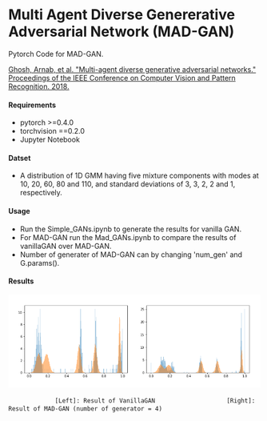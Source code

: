 # Multi Agent Diverse Genererative Adversarial Network (MAD-GAN)

Pytorch Code for MAD-GAN.

[Ghosh, Arnab, et al. "Multi-agent diverse generative adversarial networks." Proceedings of the IEEE Conference on Computer Vision and Pattern Recognition. 2018.](http://openaccess.thecvf.com/content_cvpr_2018/papers/Ghosh_Multi-Agent_Diverse_Generative_CVPR_2018_paper.pdf)

#### Requirements

* pytorch >=0.4.0
* torchvision ==0.2.0
* Jupyter Notebook

#### Datset 
* A distribution of 1D GMM having five mixture components with modes at 10, 20, 60, 80 and 110, and standard
deviations of 3, 3, 2, 2 and 1, respectively.

#### Usage
* Run the Simple_GANs.ipynb to generate the results for vanilla GAN.
* For MAD-GAN run the Mad_GANs.ipynb to compare the results of vanillaGAN over MAD-GAN.
* Number of generater of MAD-GAN can by changing 'num_gen' and G.params(). 

#### Results
![Drag Racing](results.png)

                 [Left]: Result of VanillaGAN                    [Right]: Result of MAD-GAN (number of generator = 4)


